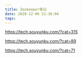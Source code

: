 ```yaml
---
title: Zookeeper笔记
date: 2020-12-06 21:36:04
tags:
---
```






https://tech.souyunku.com/?cat=315



https://tech.souyunku.com/?cat=89

https://tech.souyunku.com/?cat=71